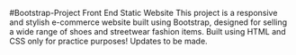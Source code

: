 #Bootstrap-Project
Front End Static Website 
This project is a responsive and stylish e-commerce website built using Bootstrap, designed for selling a wide range of shoes and streetwear fashion items. 
Built using HTML and CSS only for practice purposes! 
Updates to be made.

